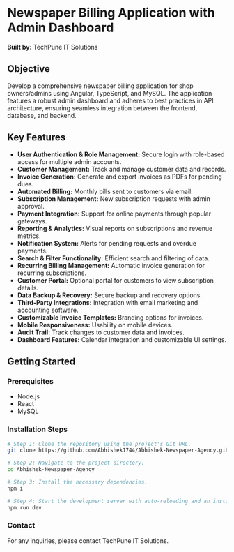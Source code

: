 # Newspaper Billing Application with Admin Dashboard

**Built by:** TechPune IT Solutions

## Objective
Develop a comprehensive newspaper billing application for shop owners/admins using Angular, TypeScript, and MySQL. The application features a robust admin dashboard and adheres to best practices in API architecture, ensuring seamless integration between the frontend, database, and backend.

## Key Features
- **User Authentication & Role Management:** Secure login with role-based access for multiple admin accounts.
- **Customer Management:** Track and manage customer data and records.
- **Invoice Generation:** Generate and export invoices as PDFs for pending dues.
- **Automated Billing:** Monthly bills sent to customers via email.
- **Subscription Management:** New subscription requests with admin approval.
- **Payment Integration:** Support for online payments through popular gateways.
- **Reporting & Analytics:** Visual reports on subscriptions and revenue metrics.
- **Notification System:** Alerts for pending requests and overdue payments.
- **Search & Filter Functionality:** Efficient search and filtering of data.
- **Recurring Billing Management:** Automatic invoice generation for recurring subscriptions.
- **Customer Portal:** Optional portal for customers to view subscription details.
- **Data Backup & Recovery:** Secure backup and recovery options.
- **Third-Party Integrations:** Integration with email marketing and accounting software.
- **Customizable Invoice Templates:** Branding options for invoices.
- **Mobile Responsiveness:** Usability on mobile devices.
- **Audit Trail:** Track changes to customer data and invoices.
- **Dashboard Features:** Calendar integration and customizable UI settings.

## Getting Started

### Prerequisites
- Node.js
- React
- MySQL

### Installation Steps
```sh
# Step 1: Clone the repository using the project's Git URL.
git clone https://github.com/Abhishek1744/Abhishek-Newspaper-Agency.git

# Step 2: Navigate to the project directory.
cd Abhishek-Newspaper-Agency

# Step 3: Install the necessary dependencies.
npm i

# Step 4: Start the development server with auto-reloading and an instant preview.
npm run dev
```
### Contact

For any inquiries, please contact TechPune IT Solutions.